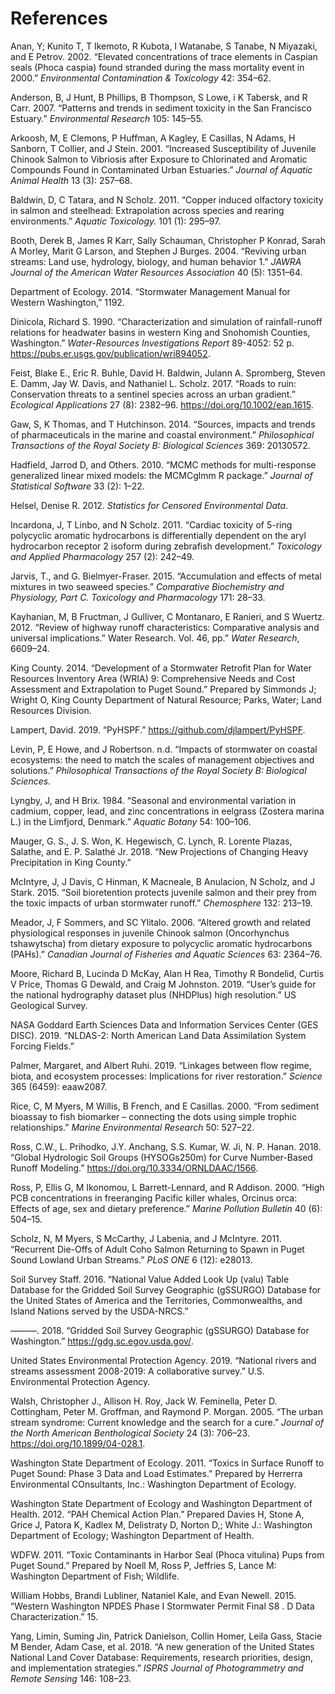 # References

Anan, Y; Kunito T, T Ikemoto, R Kubota, I Watanabe, S Tanabe, N Miyazaki, and E Petrov. 2002. “Elevated concentrations of trace elements in Caspian seals (Phoca caspia) found stranded during the mass mortality event in 2000.” <i>Environmental Contamination & Toxicology</i> 42: 354–62.

Anderson, B, J Hunt, B Phillips, B Thompson, S Lowe, i K Tabersk, and R Carr. 2007. “Patterns and trends in sediment toxicity in the San Francisco Estuary.” <i>Environmental Research</i> 105: 145–55.

Arkoosh, M, E Clemons, P Huffman, A Kagley, E Casillas, N Adams, H Sanborn, T Collier, and J Stein. 2001. “Increased Susceptibility of Juvenile Chinook Salmon to Vibriosis after Exposure to Chlorinated and Aromatic Compounds Found in Contaminated Urban Estuaries.” <i>Journal of Aquatic Animal Health</i> 13 (3): 257–68.

Baldwin, D, C Tatara, and N Scholz. 2011. “Copper induced olfactory toxicity in salmon and steelhead: Extrapolation across species and rearing environments.” <i>Aquatic Toxicology.</i> 101 (1): 295–97.

Booth, Derek B, James R Karr, Sally Schauman, Christopher P Konrad, Sarah A Morley, Marit G Larson, and Stephen J Burges. 2004. “Reviving urban streams: Land use, hydrology, biology, and human behavior 1.” <i>JAWRA Journal of the American Water Resources Association</i> 40 (5): 1351–64.

Department of Ecology. 2014. “Stormwater Management Manual for Western Washington,” 1192.

Dinicola, Richard S. 1990. “Characterization and simulation of rainfall-runoff relations for headwater basins in western King and Snohomish Counties, Washington.” <i>Water-Resources Investigations Report</i> 89-4052: 52 p. https://pubs.er.usgs.gov/publication/wri894052.

Feist, Blake E., Eric R. Buhle, David H. Baldwin, Julann A. Spromberg, Steven E. Damm, Jay W. Davis, and Nathaniel L. Scholz. 2017. “Roads to ruin: Conservation threats to a sentinel species across an urban gradient.” <i>Ecological Applications</i> 27 (8): 2382–96. https://doi.org/10.1002/eap.1615.

Gaw, S, K Thomas, and T Hutchinson. 2014. “Sources, impacts and trends of pharmaceuticals in the marine and coastal environment.” <i>Philosophical Transactions of the Royal Society B: Biological Sciences</i> 369: 20130572.

Hadfield, Jarrod D, and Others. 2010. “MCMC methods for multi-response generalized linear mixed models: the MCMCglmm R package.” <i>Journal of Statistical Software</i> 33 (2): 1–22.

Helsel, Denise R. 2012. <i>Statistics for Censored Environmental Data</i>.

Incardona, J, T Linbo, and N Scholz. 2011. “Cardiac toxicity of 5-ring polycyclic aromatic hydrocarbons is differentially dependent on the aryl hydrocarbon receptor 2 isoform during zebrafish development.” <i>Toxicology and Applied Pharmacology</i> 257 (2): 242–49.

Jarvis, T., and G. Bielmyer-Fraser. 2015. “Accumulation and effects of metal mixtures in two seaweed species.” <i>Comparative Biochemistry and Physiology, Part C. Toxicology and Pharmacology</i> 171: 28–33.

Kayhanian, M, B Fructman, J Gulliver, C Montanaro, E Ranieri, and S Wuertz. 2012. “Review of highway runoff characteristics: Comparative analysis and universal implications.” Water Research. Vol. 46, pp.” <i>Water Research</i>, 6609–24.

King County. 2014. “Development of a Stormwater Retrofit Plan for Water Resources Inventory Area (WRIA) 9: Comprehensive Needs and Cost Assessment and Extrapolation to Puget Sound.” Prepared by Simmonds J; Wright O, King County Department of Natural Resource; Parks, Water; Land Resources Division.

Lampert, David. 2019. “PyHSPF.” https://github.com/djlampert/PyHSPF.

Levin, P, E Howe, and J Robertson. n.d. “Impacts of stormwater on coastal ecosystems: the need to match the scales of management objectives and solutions.” <i>Philosophical Transactions of the Royal Society B: Biological Sciences.</i>

Lyngby, J, and H Brix. 1984. “Seasonal and environmental variation in cadmium, copper, lead, and zinc concentrations in eelgrass (Zostera marina L.) in the Limfjord, Denmark.” <i>Aquatic Botany</i> 54: 100–106.

Mauger, G. S., J. S. Won, K. Hegewisch, C. Lynch, R. Lorente Plazas, Salathe, and E. P. Salathé Jr. 2018. “New Projections of Changing Heavy Precipitation in King County.”

McIntyre, J, J Davis, C Hinman, K Macneale, B Anulacion, N Scholz, and J Stark. 2015. “Soil bioretention protects juvenile salmon and their prey from the toxic impacts of urban stormwater runoff.” <i>Chemosphere</i> 132: 213–19.

Meador, J, F Sommers, and SC Ylitalo. 2006. “Altered growth and related physiological responses in juvenile Chinook salmon (Oncorhynchus tshawytscha) from dietary exposure to polycyclic aromatic hydrocarbons (PAHs).” <i>Canadian Journal of Fisheries and Aquatic Sciences</i> 63: 2364–76.

Moore, Richard B, Lucinda D McKay, Alan H Rea, Timothy R Bondelid, Curtis V Price, Thomas G Dewald, and Craig M Johnston. 2019. “User’s guide for the national hydrography dataset plus (NHDPlus) high resolution.” US Geological Survey.

NASA Goddard Earth Sciences Data and Information Services Center (GES DISC). 2019. “NLDAS-2: North American Land Data Assimilation System Forcing Fields.”

Palmer, Margaret, and Albert Ruhi. 2019. “Linkages between flow regime, biota, and ecosystem processes: Implications for river restoration.” <i>Science</i> 365 (6459): eaaw2087.

Rice, C, M Myers, M Willis, B French, and E Casillas. 2000. “From sediment bioassay to fish biomarker – connecting the dots using simple trophic relationships.” <i>Marine Environmental Research</i> 50: 527–22.

Ross, C.W., L. Prihodko, J.Y. Anchang, S.S. Kumar, W. Ji, N. P. Hanan. 2018. “Global Hydrologic Soil Groups (HYSOGs250m) for Curve Number-Based Runoff Modeling.” https://doi.org/10.3334/ORNLDAAC/1566.

Ross, P, Ellis G, M Ikonomou, L Barrett-Lennard, and R Addison. 2000. “High PCB concentrations in freeranging Pacific killer whales, Orcinus orca: Effects of age, sex and dietary preference.” <i>Marine Pollution Bulletin</i> 40 (6): 504–15.

Scholz, N, M Myers, S McCarthy, J Labenia, and J McIntyre. 2011. “Recurrent Die-Offs of Adult Coho Salmon Returning to Spawn in Puget Sound Lowland Urban Streams.” <i>PLoS ONE</i> 6 (12): e28013.

Soil Survey Staff. 2016. “National Value Added Look Up (valu) Table Database for the Gridded Soil Survey Geographic (gSSURGO) Database for the United States of America and the Territories, Commonwealths, and Island Nations served by the USDA-NRCS.”

———. 2018. “Gridded Soil Survey Geographic (gSSURGO) Database for Washington.” https://gdg.sc.egov.usda.gov/.

United States Environmental Protection Agency. 2019. “National rivers and streams assessment 2008-2019: A collaborative survey.” U.S. Environmental Protection Agency.

Walsh, Christopher J., Allison H. Roy, Jack W. Feminella, Peter D. Cottingham, Peter M. Groffman, and Raymond P. Morgan. 2005. “The urban stream syndrome: Current knowledge and the search for a cure.” <i>Journal of the North American Benthological Society</i> 24 (3): 706–23. https://doi.org/10.1899/04-028.1.

Washington State Department of Ecology. 2011. “Toxics in Surface Runoff to Puget Sound: Phase 3 Data and Load Estimates.” Prepared by Herrerra Environmental COnsultants, Inc.: Washington Department of Ecology.

Washington State Department of Ecology and Washington Department of Health. 2012. “PAH Chemical Action Plan.” Prepared Davies H, Stone A, Grice J, Patora K, Kadlex M, Delistraty D, Norton D,; White J.: Washington Department of Ecology; Washington Department of Health.

WDFW. 2011. “Toxic Contaminants in Harbor Seal (Phoca vitulina) Pups from Puget Sound.” Prepared by Noell M, Ross P, Jeffries S, Lance M: Washington Department of Fish; Wildlife.

William Hobbs, Brandi Lubliner, Nataniel Kale, and Evan Newell. 2015. “Western Washington NPDES Phase I Stormwater Permit Final S8 . D Data Characterization.” 15.

Yang, Limin, Suming Jin, Patrick Danielson, Collin Homer, Leila Gass, Stacie M Bender, Adam Case, et al. 2018. “A new generation of the United States National Land Cover Database: Requirements, research priorities, design, and implementation strategies.” <i> ISPRS Journal of Photogrammetry and Remote Sensing </i> 146: 108–23.